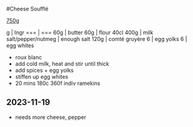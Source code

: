 #Cheese Soufflé

[750g](https://www.youtube.com/watch?v=3LxxKD5QLp0)


g | Ingr
=== | ===
60g | butter
60g | flour
40cl 400g | milk
salt/pepper/nutmeg | enough salt
120g | comté gruyère
6 | egg yolks
6 | egg whites


- roux blanc
- add cold milk, heat and stir until thick
- add spices + egg yolks
- stiffen up egg whites
- 20 mins 180c 360f indiv ramekins


## 2023-11-19
- needs more cheese, pepper
